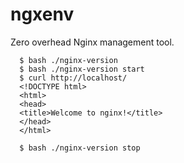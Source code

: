 ngxenv
======

Zero overhead Nginx management tool.

```
  $ bash ./nginx-version
  $ bash ./nginx-version start
  $ curl http://localhost/
  <!DOCTYPE html>
  <html>
  <head>
  <title>Welcome to nginx!</title>
  </head>
  </html>

  $ bash ./nginx-version stop
```
